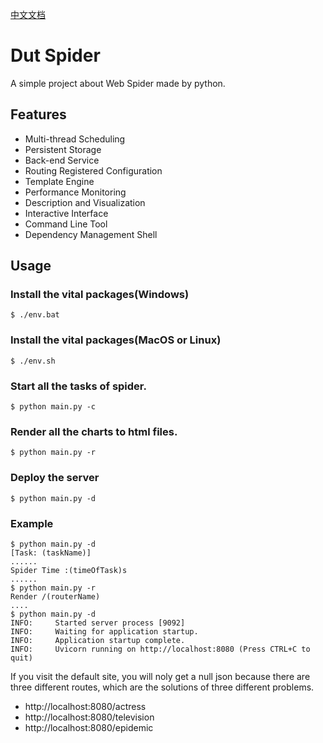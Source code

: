 [中文文档](./README-CN.md)

# Dut Spider

A simple project about Web Spider made by python.

## Features

* Multi-thread Scheduling
* Persistent Storage
* Back-end Service
* Routing Registered Configuration
* Template Engine
* Performance Monitoring
* Description and Visualization
* Interactive Interface
* Command Line Tool
* Dependency Management Shell

## Usage

### Install the vital packages(Windows)

```shell
$ ./env.bat
```

### Install the vital packages(MacOS or Linux)

```shell
$ ./env.sh
```

### Start all the tasks of spider.

```shell
$ python main.py -c
```

### Render all the charts to html files.

```shell
$ python main.py -r
```

### Deploy the server

```shell
$ python main.py -d
```

### Example

```shell
$ python main.py -d
[Task: (taskName)]
......
Spider Time :(timeOfTask)s
......
$ python main.py -r
Render /(routerName)
....
$ python main.py -d
INFO:     Started server process [9092]
INFO:     Waiting for application startup.
INFO:     Application startup complete.
INFO:     Uvicorn running on http://localhost:8080 (Press CTRL+C to quit)
```

If you visit the default site, you will noly get a null json because there are three different routes, which are the solutions of three different problems.

- http://localhost:8080/actress
- http://localhost:8080/television
- http://localhost:8080/epidemic
